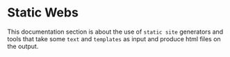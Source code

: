 # Static Webs
This documentation section is about the use of `static site` generators and tools that take some `text` and `templates` as input and produce html files on the output.